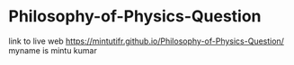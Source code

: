 # Philosophy-of-Physics-Question
link to live web   https://mintutifr.github.io/Philosophy-of-Physics-Question/
myname is mintu kumar
